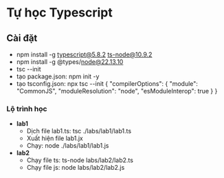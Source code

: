 # Tự học Typescript

## Cài đặt

- npm install -g typescript@5.8.2 ts-node@10.9.2
- npm install -g @types/node@22.13.10
- tsc --init
- tạo package.json: npm init -y
- tạo tsconfig.json: npx tsc --init
  {
  "compilerOptions": {
  "module": "CommonJS",
  "moduleResolution": "node",
  "esModuleInterop": true
  }
  }

### Lộ trình học

- **lab1**
  - Dịch file lab1.ts: tsc ./labs/lab1/lab1.ts
  - Xuất hiện file lab1.jx
  - Chạy: node ./labs/lab1/lab1.js
- **lab2**
  - Chạy file ts: ts-node labs/lab2/lab2.ts
  - Chạy file js: node labs/lab2/lab2.js
